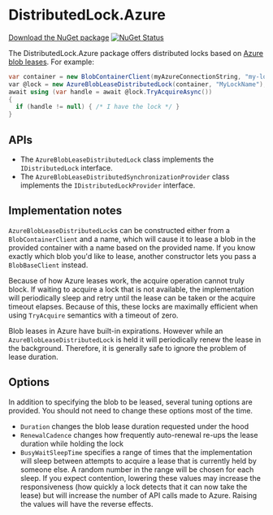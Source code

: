 # DistributedLock.Azure

[Download the NuGet package](https://www.nuget.org/packages/DistributedLock.Azure) [![NuGet Status](http://img.shields.io/nuget/v/DistributedLock.Azure.svg?style=flat)](https://www.nuget.org/packages/DistributedLock.Azure/)

The DistributedLock.Azure package offers distributed locks based on [Azure blob leases](https://docs.microsoft.com/en-us/rest/api/storageservices/lease-blob). For example:

```C#
var container = new BlobContainerClient(myAzureConnectionString, "my-locking-container-name");
var @lock = new AzureBlobLeaseDistributedLock(container, "MyLockName");
await using (var handle = await @lock.TryAcquireAsync())
{
  if (handle != null) { /* I have the lock */ }
}
```

## APIs

- The `AzureBlobLeaseDistributedLock` class implements the `IDistributedLock` interface.
- The `AzureBlobLeaseDistributedSynchronizationProvider` class implements the `IDistributedLockProvider` interface.

## Implementation notes

`AzureBlobLeaseDistributedLock`s can be constructed either from a `BlobContainerClient` and a name, which will cause it to lease a blob in the provided container with a name based on the provided name. If you know exactly which blob you'd like to lease, another constructor lets you pass a `BlobBaseClient` instead.

Because of how Azure leases work, the acquire operation cannot truly block. If waiting to acquire a lock that is not available, the implementation will periodically sleep and retry until the lease can be taken or the acquire timeout elapses. Because of this, these locks are maximally efficient when using `TryAcquire` semantics with a timeout of zero.

Blob leases in Azure have built-in expirations. However while an `AzureBlobLeaseDistributedLock` is held it will periodically renew the lease in the background. Therefore, it is generally safe to ignore the problem of lease duration.

## Options

In addition to specifying the blob to be leased, several tuning options are provided. You should not need to change these options most of the time.

- `Duration` changes the blob lease duration requested under the hood
- `RenewalCadence` changes how frequently auto-renewal re-ups the lease duration while holding the lock
- `BusyWaitSleepTime` specifies a range of times that the implementation will sleep between attempts to acquire a lease that is currently held by someone else. A random number in the range will be chosen for each sleep. If you expect contention, lowering these values may increase the responsiveness (how quickly a lock detects that it can now take the lease) but will increase the number of API calls made to Azure. Raising the values will have the reverse effects.



